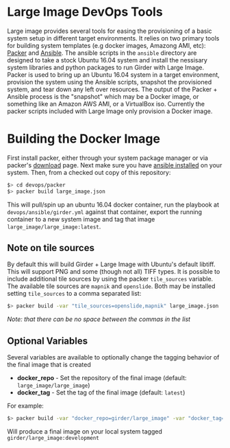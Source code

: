 # Large Image DevOps Tools 

Large image provides several tools for easing the provisioning of a basic system setup in different target environments. It relies on two primary tools for building system templates (e.g docker images, Amazong AMI, etc): [Packer](https://www.packer.io/) and [Ansible](http://docs.ansible.com/ansible/latest/index.html). The ansible scripts in the ```ansible``` directory are designed to take a stock Ubuntu 16.04 system and install the nessisary system libraries and python packages to run Girder with Large Image. Packer is used to bring up an Ubuntu 16.04 system in a target environment,  provision the system using the Ansible scripts,  snapshot the provisioned system,  and tear down any left over resources. The output of the Packer + Ansible process is the "snapshot"  which may be a Docker image, or something like an Amazon AWS AMI,  or a VirtualBox iso. Currently the packer scripts included with Large Image only provision a Docker image.


# Building the Docker Image

First install packer,  either through your system package manager or via packer's [download](https://www.packer.io/downloads.html) page. Next make sure you have [ansible installed](http://docs.ansible.com/ansible/latest/intro_installation.html) on your system. Then, from a checked out copy of this repository:

```sh
$> cd devops/packer
$> packer build large_image.json
```

This will pull/spin up an ubuntu 16.04 docker container,  run the playbook at ```devops/ansible/girder.yml``` against that container,  export the running container to a new system image and tag that image ```large_image/large_image:latest```.

## Note on tile sources

By default this will build Girder + Large Image with Ubuntu's default libtiff. This will support PNG and some (though not all) TIFF types.  It is possible to include additional tile sources by using the packer ```tile_sources``` variable. The available tile sources are ```mapnik``` and ```openslide```.  Both may be installed setting ```tile_sources``` to a comma separated list:

```sh
$> packer build -var "tile_sources=openslide,mapnik" large_image.json
```

_Note: that there can be no space between the commas in the list_

## Optional Variables

Several variables are available to optionally change the tagging behavior of the final image that is created

+ **docker_repo** - Set the repository of the final image (default: ```large_image/large_image```)
+ **docker_tag** - Set the tag of the final image (default: ```latest```)

For example:

```sh
$> packer build -var "docker_repo=girder/large_image" -var "docker_tag=development" large_image.json
```

Will produce a final image on your local system tagged ```girder/large_image:development```
